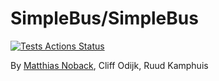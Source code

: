 # SimpleBus/SimpleBus

[![Tests Actions Status](https://github.com/SimpleBus/SimpleBus/workflows/Tests/badge.svg)](https://github.com/SimpleBus/SimpleBus/actions)

By [Matthias Noback](http://php-and-symfony.matthiasnoback.nl/), Cliff Odijk, Ruud Kamphuis

